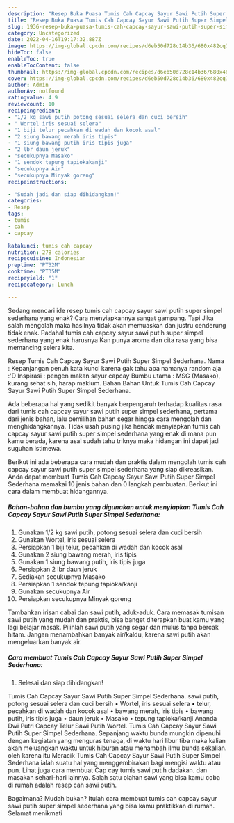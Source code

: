 ```yaml
---
description: "Resep Buka Puasa Tumis Cah Capcay Sayur Sawi Putih Super Simpel SederhanaAnti Ribet"
title: "Resep Buka Puasa Tumis Cah Capcay Sayur Sawi Putih Super Simpel SederhanaAnti Ribet"
slug: 1936-resep-buka-puasa-tumis-cah-capcay-sayur-sawi-putih-super-simpel-sederhanaanti-ribet
category: Uncategorized
date: 2022-04-16T19:17:32.887Z
image: https://img-global.cpcdn.com/recipes/d6eb50d728c14b36/680x482cq70/tumis-cah-capcay-sayur-sawi-putih-super-simpel-sederhana-foto-resep-utama.jpg
hideToc: false
enableToc: true
enableTocContent: false
thumbnail: https://img-global.cpcdn.com/recipes/d6eb50d728c14b36/680x482cq70/tumis-cah-capcay-sayur-sawi-putih-super-simpel-sederhana-foto-resep-utama.jpg
cover: https://img-global.cpcdn.com/recipes/d6eb50d728c14b36/680x482cq70/tumis-cah-capcay-sayur-sawi-putih-super-simpel-sederhana-foto-resep-utama.jpg
author: Admin
authorAv: notfound
ratingvalue: 4.9
reviewcount: 10
recipeingredient:
- "1/2 kg sawi putih potong sesuai selera dan cuci bersih"
- " Wortel iris sesuai selera"
- "1 biji telur pecahkan di wadah dan kocok asal"
- "2 siung bawang merah iris tipis"
- "1 siung bawang putih iris tipis juga"
- "2 lbr daun jeruk"
- "secukupnya Masako"
- "1 sendok tepung tapiokakanji"
- "secukupnya Air"
- "secukupnya Minyak goreng"
recipeinstructions:

- "Sudah jadi dan siap dihidangkan!"
categories:
- Resep
tags:
- tumis
- cah
- capcay

katakunci: tumis cah capcay 
nutrition: 278 calories
recipecuisine: Indonesian
preptime: "PT32M"
cooktime: "PT35M"
recipeyield: "1"
recipecategory: Lunch

---
```



Sedang mencari ide resep tumis cah capcay sayur sawi putih super simpel sederhana yang enak? Cara menyiapkannya sangat gampang. Tapi Jika salah mengolah maka hasilnya tidak akan memuaskan dan justru cenderung tidak enak. Padahal tumis cah capcay sayur sawi putih super simpel sederhana yang enak harusnya Kan punya aroma dan cita rasa yang bisa memancing selera kita.


Resep Tumis Cah Capcay Sayur Sawi Putih Super Simpel Sederhana. Nama : Kepanjangan penuh kata kunci karena gak tahu apa namanya random aja :&#39;D Inspirasi : pengen makan sayur capcay Bumbu utama : MSG (Masako), kurang sehat sih, harap maklum. Bahan Bahan Untuk Tumis Cah Capcay Sayur Sawi Putih Super Simpel Sederhana.

Ada beberapa hal yang sedikit banyak berpengaruh terhadap kualitas rasa dari tumis cah capcay sayur sawi putih super simpel sederhana, pertama dari jenis bahan, lalu pemilihan bahan segar hingga cara mengolah dan menghidangkannya. Tidak usah pusing jika hendak menyiapkan tumis cah capcay sayur sawi putih super simpel sederhana yang enak di mana pun kamu berada, karena asal sudah tahu triknya maka hidangan ini dapat jadi suguhan istimewa.


Berikut ini ada beberapa cara mudah dan praktis dalam mengolah tumis cah capcay sayur sawi putih super simpel sederhana yang siap dikreasikan. Anda dapat membuat Tumis Cah Capcay Sayur Sawi Putih Super Simpel Sederhana memakai 10 jenis bahan dan 0 langkah pembuatan. Berikut ini cara dalam membuat hidangannya.

<!--inarticleads1-->

##### Bahan-bahan dan bumbu yang digunakan untuk menyiapkan Tumis Cah Capcay Sayur Sawi Putih Super Simpel Sederhana:

1. Gunakan 1/2 kg sawi putih, potong sesuai selera dan cuci bersih
1. Gunakan  Wortel, iris sesuai selera
1. Persiapkan 1 biji telur, pecahkan di wadah dan kocok asal
1. Gunakan 2 siung bawang merah, iris tipis
1. Gunakan 1 siung bawang putih, iris tipis juga
1. Persiapkan 2 lbr daun jeruk
1. Sediakan secukupnya Masako
1. Persiapkan 1 sendok tepung tapioka/kanji
1. Gunakan secukupnya Air
1. Persiapkan secukupnya Minyak goreng


Tambahkan irisan cabai dan sawi putih, aduk-aduk. Cara memasak tumisan sawi putih yang mudah dan praktis, bisa banget diterapkan buat kamu yang lagi belajar masak. Pilihlah sawi putih yang segar dan mulus tanpa bercak hitam. Jangan menambahkan banyak air/kaldu, karena sawi putih akan mengeluarkan banyak air. 

<!--inarticleads2-->

##### Cara membuat Tumis Cah Capcay Sayur Sawi Putih Super Simpel Sederhana:


1. Selesai dan siap dihidangkan!

Tumis Cah Capcay Sayur Sawi Putih Super Simpel Sederhana. sawi putih, potong sesuai selera dan cuci bersih • Wortel, iris sesuai selera • telur, pecahkan di wadah dan kocok asal • bawang merah, iris tipis • bawang putih, iris tipis juga • daun jeruk • Masako • tepung tapioka/kanji Ananda Dwi Putri Capcay Telur Sawi Putih Wortel. Tumis Cah Capcay Sayur Sawi Putih Super Simpel Sederhana. Sepanjang waktu bunda mungkin dipenuhi dengan kegiatan yang menguras tenaga, di waktu hari libur tiba maka kalian akan meluangkan waktu untuk hiburan atau menambah ilmu bunda sekalian. oleh karena itu Meracik Tumis Cah Capcay Sayur Sawi Putih Super Simpel Sederhana ialah suatu hal yang menggembirakan bagi mengisi waktu atau pun. Lihat juga cara membuat Cap cay tumis sawi putih dadakan. dan masakan sehari-hari lainnya. Salah satu olahan sawi yang bisa kamu coba di rumah adalah resep cah sawi putih. 

Bagaimana? Mudah bukan? Itulah cara membuat tumis cah capcay sayur sawi putih super simpel sederhana yang bisa kamu praktikkan di rumah. Selamat menikmati
